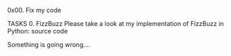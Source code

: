 0x00. Fix my code

TASKS
0. FizzBuzz
Please take a look at my implementation of FizzBuzz in Python: source code

Something is going wrong….
